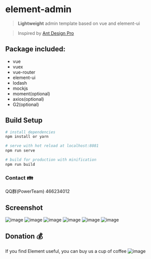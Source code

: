 # element-admin

> **Lightweight** admin template based on vue and element-ui

> Inspired by [Ant Design Pro](https://github.com/ant-design/ant-design-pro/)

## Package included:
* vue
* vuex
* vue-router
* element-ui
* lodash
* mockjs
* moment(optional)
* axios(optional)
* G2(optional)

## Build Setup

``` bash
# install dependencies
npm install or yarn

# serve with hot reload at localhost:8081
npm run serve

# build for production with minification
npm run build
```

### Contact :family:
QQ群(PowerTeam) 466234012

## Screenshot
![image](https://raw.githubusercontent.com/wiki/yupeng957/element-admin/login.png)
![image](https://raw.githubusercontent.com/wiki/yupeng957/element-admin/dashboard.png)
![image](https://raw.githubusercontent.com/wiki/yupeng957/element-admin/list.png)
![image](https://raw.githubusercontent.com/wiki/yupeng957/element-admin/form.png)
![image](https://raw.githubusercontent.com/wiki/yupeng957/element-admin/setting.png)
![image](https://raw.githubusercontent.com/wiki/yupeng957/element-admin/sidebar.png)

## Donation :moneybag:
If you find Element useful, you can buy us a cup of coffee
![image](https://raw.githubusercontent.com/wiki/yupeng957/element-admin/Pay.png)